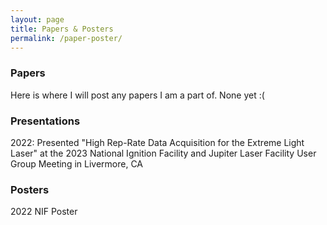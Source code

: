 ```yaml
---
layout: page
title: Papers & Posters
permalink: /paper-poster/
---
```


### Papers

Here is where I will post any papers I am a part of. None yet :(

### Presentations

2022: Presented "High Rep-Rate Data Acquisition for the Extreme Light Laser" at the 2023 National Ignition Facility and Jupiter Laser Facility User Group Meeting in Livermore, CA

### Posters

2022 NIF Poster
<object data="{{ site.url }}{{ site.baseurl }}/images/High Rep-Rate Data Acquisition for the Extreme Light Laser 3x4.pdf" width="400" height="400" type="application/pdf"></object>
